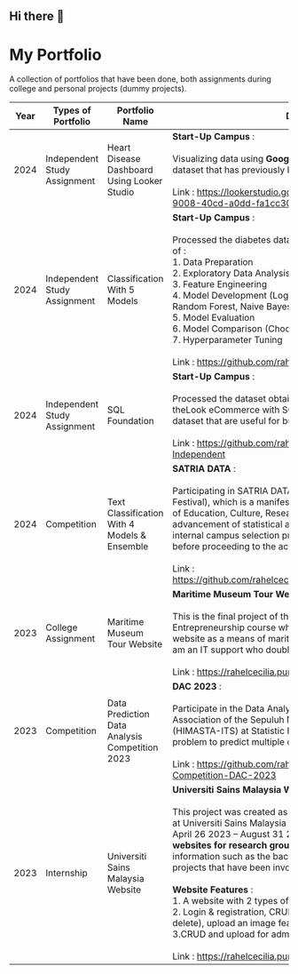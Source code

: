 ## Hi there 👋

# My Portfolio 
A collection of portfolios that have been done, both assignments during college and personal projects (dummy projects). 

|Year|Types of Portfolio|Portfolio Name|Description|
|--|-----|-----|------------------------|
|2024|Independent Study Assignment|Heart Disease Dashboard Using Looker Studio| **Start-Up Campus** : <br><br> Visualizing data using **Google Looker Studio** on the diabetes dataset that has previously been processed. <br> <br>Link : https://lookerstudio.google.com/reporting/0265e243-9008-40cd-a0dd-fa1cc30d16c9/page/bmTxD|
|2024|Independent Study Assignment|Classification With 5 Models| **Start-Up Campus** :<br> <br> Processed the diabetes dataset derived from kaggle, in the order of :<br>  1. Data Preparation <br> 2. Exploratory Data Analysis (EDA) <br> 3. Feature Engineering <br> 4. Model Development (Logistic Regression, SVM, Decision Tree, Random Forest, Naive Bayes) <br> 5. Model Evaluation <br> 6. Model Comparison (Choosing Logistic Regression) <br>  7. Hyperparameter Tuning <br> <br> Link : https://github.com/rahelcecilia/classification_with_5_model|
|2024|Independent Study Assignment| SQL Foundation|**Start-Up Campus** :<br> <br> Processed the dataset obtained from Bigquery Public Dataset: theLook eCommerce with SQL and found 10 insights from the dataset that are useful for business. <br> <br> Link : https://github.com/rahelcecilia/SQL-Foundation-Studi-Independent|
|2024|Competition|Text Classification With 4 Models & Ensemble|**SATRIA DATA** :<br> <br> Participating in SATRIA DATA (Statistics Ria and Data Science Festival), which is a manifestation of the support from the Ministry of Education, Culture, Research, and Technology for the advancement of statistical and data science knowledge. The internal campus selection process is held to choose participants before proceeding to the actual competition.<br><br> Link : https://github.com/rahelcecilia/Text_Classification_With_Ensemble|
|2023|College Assignment| Maritime Museum Tour Website | **Maritime Museum Tour Website** : <br><br> This is the final project of the Technology-Based Entrepreneurship course which raises the topic of creating a website as a means of maritime tourism in Surabaya, Indonesia. I am an IT support who doubles as Front-End and Backend-End. <br><br> Link : https://rahelcecilia.purba.or.id/MMT/|
|2023|Competition|Data Prediction Data Analysis Competition 2023| **DAC 2023** :<br> <br> Participate in the Data Analytic Competition 2023 by the Statistics Association of the Sepuluh Nopember Institute of Technology (HIMASTA-ITS) at Statistic Fair 2023. Participants were given a problem to predict multiple classes. <br> <br> Link : https://github.com/rahelcecilia/Data-Analysis-Competition-DAC-2023|
|2023|Internship|Universiti Sains Malaysia Website|**Universiti Sains Malaysia Website** :<br> <br> This project was created as a fulfillment of my internship project at Universiti Sains Malaysia at the School of Computer Science on April 26 2023 – August 31 2023 with the jobdesk **Developing websites for research groups**. The website must contain information such as the background of the research group, projects that have been involved, publications, etc. <br><br> **Website Features** :<br> 1. A website with 2 types of accounts, Admin and Students. <br> 2. Login & registration, CRUD features (Create, Read, Update, delete), upload an image feature, feature search.<br> 3.CRUD and upload for admin, search for students. <br><br> Link : https://rahelcecilia.purba.or.id/USM/|




<!--
**rahelcecilia/rahelcecilia** is a ✨ _special_ ✨ repository because its `README.md` (this file) appears on your GitHub profile.

Here are some ideas to get you started:

- 🔭 I’m currently working on ...
- 🌱 I’m currently learning ...
- 👯 I’m looking to collaborate on ...
- 🤔 I’m looking for help with ...
- 💬 Ask me about ...
- 📫 How to reach me: ...
- 😄 Pronouns: ...
- ⚡ Fun fact: ...
-->
